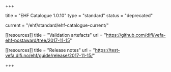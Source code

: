 +++

title = "EHF Catalogue 1.0.10"
type = "standard"
status = "deprecated"

current = "/ehf/standard/ehf-catalogue-current/"

[[resources]]
title = "Validation artefacts"
url = "https://github.com/difi/vefa-ehf-postaward/tree/2017-11-15"

[[resources]]
title = "Release notes"
url = "https://test-vefa.difi.no/ehf/guide/release/2017-11-15/"

+++
